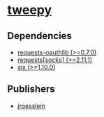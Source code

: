 # [tweepy](https://pypi.org/project/tweepy)

## Dependencies
- [requests-oauthlib (>=0.7.0)](packages/r/requests-oauthlib.md)
- [requests[socks] (>=2.11.1)](packages/r/requests.md)
- [six (>=1.10.0)](packages/s/six.md)



## Publishers
- [jroesslein](https://pypi.org/user/jroesslein)

